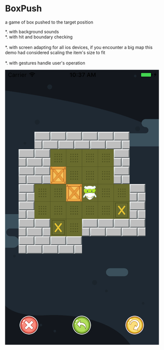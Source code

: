 # BoxPush
a game of box pushed to the target position

*. with background sounds <br>
*. with hit and boundary checking <br>  
*. with screen adapting for all ios devices, if you encounter a big map this demo had considered scaling the item's size to fit <br>  
*. with gestures handle user's operation <br>  

![](https://github.com/BobliiExp/BoxPush/blob/master/BoxPush/Images/demo.png)
